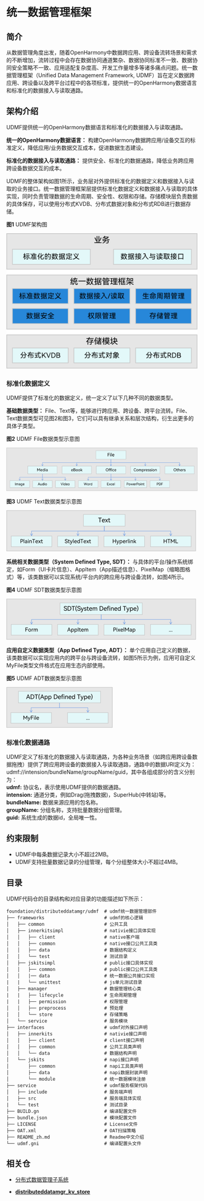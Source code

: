 # 统一数据管理框架

## 简介
从数据管理角度出发，随着OpenHarmony中数据跨应用、跨设备流转场景和需求的不断增加，流转过程中会存在数据协同通道繁杂、数据协同标准不一致、数据协同安全策略不一致、应用适配复杂度高、开发工作量增多等诸多痛点问题。统一数据管理框架（Unified Data Management Framework, UDMF）旨在定义数据跨应用、跨设备以及跨平台过程中的各项标准，提供统一的OpenHarmony数据语言和标准化的数据接入与读取通路。

## 架构介绍
UDMF提供统一的OpenHarmony数据语言和标准化的数据接入与读取通路。

**统一的OpenHarmony数据语言：** 构建OpenHarmony数据跨应用/设备交互的标准定义，降低应用/业务数据交互成本，促进数据生态建设。

**标准化的数据接入与读取通路：** 提供安全、标准化的数据通路，降低业务跨应用跨设备数据交互的成本。

UDMF的整体架构如图1所示，业务层对外提供标准化的数据定义和数据接入与读取的业务接口。统一数据管理框架层提供标准化数据定义和数据接入与读取的具体实现，同时负责管理数据的生命周期、安全性、权限和存储。存储模块层负责数据的具体保存，可以使用分布式KVDB、分布式数据对象和分布式RDB进行数据存储。

**图1** UDMF架构图

![架构图](figures/udmf_architecture.png)

### 标准化数据定义

UDMF提供了标准化的数据定义，统一定义了以下几种不同的数据类型。

**基础数据类型：** File、Text等，能够进行跨应用、跨设备、跨平台流转。File、Text数据类型可见图2和图3，它们可以具有继承关系和层次结构，衍生出更多的具体子类型。

**图2** UDMF File数据类型示意图

![架构图](figures/udmf_type_File.png)

**图3** UDMF Text数据类型示意图

![架构图](figures/udmf_type_Text.png)

**系统相关数据类型（System Defined Type, SDT）：** 与具体的平台/操作系统绑定，如Form（UI卡片信息）、AppItem（App描述信息）、PixelMap（缩略图格式）等，该类数据可以实现系统/平台内的跨应用与跨设备流转，如图4所示。

**图4** UDMF SDT数据类型示意图

![架构图](figures/udmf_type_SDT.png)

**应用自定义数据类型（App Defined Type, ADT）：** 单个应用自己定义的数据，该类数据可以实现应用内的跨平台与跨设备流转，如图5所示为例，应用可自定义MyFile类型文件格式在应用生态内部使用。

**图5** UDMF ADT数据类型示意图

![架构图](figures/udmf_type_ADT.png)

### 标准化数据通路

UDMF定义了标准化的数据接入与读取通路，为各种业务场景（如跨应用跨设备数据拖拽）提供了跨应用跨设备的数据接入与读取通路，通路中的数据URI定义为：udmf://intension/bundleName/groupName/guid，其中各组成部分的含义分别为：  
**udmf:** 协议名，表示使用UDMF提供的数据通路。  
**intension:** 通道分类，例如Drag(拖拽数据)，SuperHub(中转站)等。  
**bundleName:** 数据来源应用的包名称。  
**groupName:** 分组名称，支持批量数据分组管理。  
**guid:** 系统生成的数据id，全局唯一性。

## 约束限制

- UDMF中每条数据记录大小不超过2MB。
- UDMF支持批量数据记录的分组管理，每个分组整体大小不超过4MB。

## 目录

UDMF代码仓的目录结构和对应目录的功能描述如下所示：

```undefined
foundation/distributeddatamgr/udmf  # udmf统一数据管理部件
├── frameworks                      # udmf的核心逻辑
│   ├── common                      # 公共工具
│   ├── innerkitsimpl               # nativie接口具体实现
│   │   ├── client                  # native客户端
│   │   ├── common                  # native接口公共工具类
│   │   ├── data                    # 数据结构定义
│   │   └── test                    # 测试目录
│   ├── jskitsimpl                  # public接口具体实现
│   │   ├── common                  # public接口公共工具类
│   │   |── data                    # 统一数据公共接口实现
|   |   └── unittest                # js单元测试目录
│   ├── manager                     # 数据管理核心类
|   |   ├── lifecycle               # 生命周期管理
|   |   ├── permission              # 权限管理
│   │   ├── preprocess              # 预处理
│   │   └── store                   # 存储策略
│   └── service                     # 服务模块
├── interfaces                      # udmf对外接口声明
│   ├── innerkits                   # nativie接口声明
│   │   ├── client                  # client接口声明
│   │   ├── common                  # 公共工具类声明
│   │   └── data                    # 数据结构声明
│   └── jskits                      # napi接口声明
│       ├── common                  # napi工具类声明
│       ├── data                    # napi数据封装声明
│       └── module                  # 统一数据模块注册
├── service                         # udmf服务框架代码
│   ├── include                     # 服务端声明
│   ├── src                         # 服务端具体实现
|   └── test                        # 测试目录
├── BUILD.gn                        # 编译配置文件
├── bundle.json                     # 模块配置文件
├── LICENSE                         # License文件
├── OAT.xml                         # OAT扫描策略
├── README_zh.md                    # Readme中文介绍
└── udmf.gni                        # 编译配置头文件
```
## 相关仓

- [分布式数据管理子系统](https://gitee.com/openharmony/docs/blob/master/zh-cn/readme/%E5%88%86%E5%B8%83%E5%BC%8F%E6%95%B0%E6%8D%AE%E7%AE%A1%E7%90%86%E5%AD%90%E7%B3%BB%E7%BB%9F.md)

- [**distributeddatamgr\_kv_store**](https://gitee.com/openharmony/distributeddatamgr_kv_store/blob/master/README_zh.md)